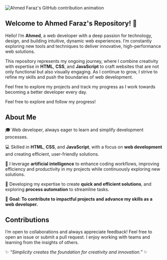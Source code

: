 <picture align="center">
  <source media="(prefers-color-scheme: dark)" srcset="https://raw.githubusercontent.com/ahmedfaraz-dev/your-repository/main/path-to-image/snake-dark.svg">
  <source media="(prefers-color-scheme: light)" srcset="https://raw.githubusercontent.com/ahmedfaraz-dev/your-repository/main/path-to-image/snake-light.svg">
  <img align="center" alt="Ahmed Faraz's GitHub contribution animation" src="https://raw.githubusercontent.com/ahmedfaraz-dev/ahmedfaraz-dev/main/path-to-image/snake.svg">
</picture>



## Welcome to Ahmed Faraz's Repository! 🚀

Hello! I’m **Ahmed**, a web developer with a deep passion for technology, design, and building intuitive, dynamic web experiences. I’m constantly exploring new tools and techniques to deliver innovative, high-performance web solutions.

This repository represents my ongoing journey, where I combine creativity with expertise in **HTML**, **CSS**, and **JavaScript** to craft websites that are not only functional but also visually engaging. As I continue to grow, I strive to refine my skills and push the boundaries of web development.

Feel free to explore my projects and track my progress as I work towards becoming a better developer every day.

Feel free to explore and follow my progress!

## About Me
🎓 Web developer, always eager to learn and simplify development processes.

💻 Skilled in **HTML**, **CSS**, and **JavaScript**, with a focus on **web development** and creating efficient, user-friendly solutions.

🤖 I leverage **artificial intelligence** to enhance coding workflows, improving efficiency and productivity in my projects while continuously exploring new solutions.

🌱 Developing my expertise to create **quick and efficient solutions**, and exploring **process automation** to streamline tasks.

🎯 **Goal: To contribute to impactful projects and advance my skills as a web developer.**

## Contributions
 
I’m open to collaborations and always appreciate feedback! Feel free to open an issue or submit a pull request. I enjoy working with teams and learning from the insights of others.

✨ _“Simplicity creates the foundation for creativity and innovation.”_ ✨





